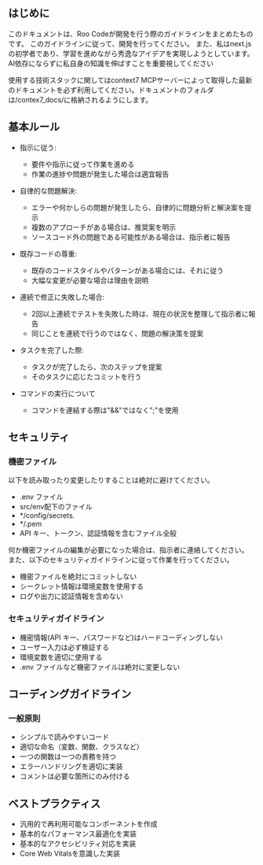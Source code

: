 ## はじめに
このドキュメントは、Roo Codeが開発を行う際のガイドラインをまとめたものです。
このガイドラインに従って、開発を行ってください。
また、私はnext.jsの初学者であり、学習を進めながら秀逸なアイデアを実現しようとしています。AI依存にならずに私自身の知識を伸ばすことを重要視してください

使用する技術スタックに関してはcontext7 MCPサーバーによって取得した最新のドキュメントを必ず利用してください。ドキュメントのフォルダは/contex7_docs/に格納されるようにします。

## 基本ルール

- 指示に従う:
    - 要件や指示に従って作業を進める
    - 作業の進捗や問題が発生した場合は適宜報告

- 自律的な問題解決:
    - エラーや何かしらの問題が発生したら、自律的に問題分析と解決案を提示
    - 複数のアプローチがある場合は、推奨案を明示
    - ソースコード外の問題である可能性がある場合は、指示者に報告

- 既存コードの尊重:
    - 既存のコードスタイルやパターンがある場合には、それに従う
    - 大幅な変更が必要な場合は理由を説明

- 連続で修正に失敗した場合:
    - 2回以上連続でテストを失敗した時は、現在の状況を整理して指示者に報告
    - 同じことを連続で行うのではなく、問題の解決策を提案

- タスクを完了した際:
    - タスクが完了したら、次のステップを提案
    - そのタスクに応じたコミットを行う

- コマンドの実行について
    - コマンドを連結する際は"&&"ではなく";"を使用

## セキュリティ
### 機密ファイル
以下を読み取ったり変更したりすることは絶対に避けてください。

- .env ファイル
- src/env配下のファイル
- */config/secrets.
- */.pem
- API キー、トークン、認証情報を含むファイル全般

何か機密ファイルの編集が必要になった場合は、指示者に連絡してください。
また、以下のセキュリティガイドラインに従って作業を行ってください。

- 機密ファイルを絶対にコミットしない
- シークレット情報は環境変数を使用する
- ログや出力に認証情報を含めない

### セキュリティガイドライン
- 機密情報(API キー、パスワードなど)はハードコーディングしない
- ユーザー入力は必ず検証する
- 環境変数を適切に使用する
- .env ファイルなど機密ファイルは絶対に変更しない

## コーディングガイドライン
### 一般原則
- シンプルで読みやすいコード
- 適切な命名（変数、関数、クラスなど）
- 一つの関数は一つの責務を持つ
- エラーハンドリングを適切に実装
- コメントは必要な箇所にのみ付ける

## ベストプラクティス
- 汎用的で再利用可能なコンポーネントを作成
- 基本的なパフォーマンス最適化を実装
- 基本的なアクセシビリティ対応を実装
- Core Web Vitalsを意識した実装
